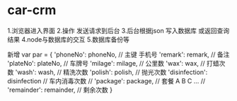# car-crm
1.浏览器进入界面
2.操作 发送请求到后台
3.后台根据json 写入数据库 或返回查询结果
4.node与数据库的交互
5.数据库备份等

新增
  var par = {
    'phoneNo': phoneNo, // 主键 手机号
    'remark': remark, // 备注 
    'plateNo': plateNo, // 车牌号
    'milage': milage, // 公里数
    'wax': wax, // 打蜡次数
    'wash': wash, // 精洗次数
    'polish': polish, // 抛光次数
    'disinfection': disinfection  // 车内消毒次数
    // 'package': package, // 套餐 A B C ...
    // 'remainder': remainder, // 剩余次数
  }
